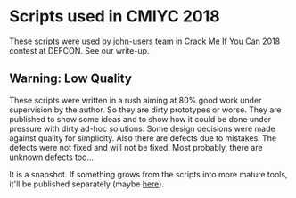 # Scripts used in CMIYC 2018

These scripts were used by [john-users team](https://openwall.info/wiki/john/contests) in [Crack Me If You Can](https://twitter.com/CrackMeIfYouCan) 2018 contest at DEFCON. See our write-up.

## Warning: Low Quality

These scripts were written in a rush aiming at 80% good work under supervision by the author. So they are dirty prototypes or worse. They are published to show some ideas and to show how it could be done under pressure with dirty ad-hoc solutions. Some design decisions were made against quality for simplicity. Also there are defects due to mistakes. The defects were not fixed and will not be fixed. Most probably, there are unknown defects too...

It is a snapshot. If something grows from the scripts into more mature tools, it'll be published separately (maybe [here](https://github.com/AlekseyCherepanov/contest-tools)).
